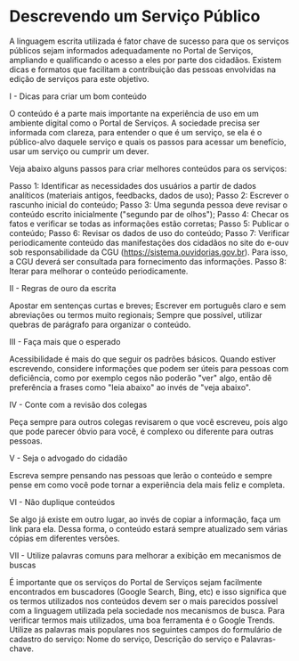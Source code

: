 # Descrevendo um Serviço Público

A linguagem escrita utilizada é fator chave de sucesso para que os serviços públicos sejam informados adequadamente no Portal de Serviços, ampliando e qualificando o acesso a eles por parte dos cidadãos. Existem dicas e formatos que facilitam a contribuição das pessoas envolvidas na edição de serviços para este objetivo.

I - Dicas para criar um bom conteúdo

O conteúdo é a parte mais importante na experiência de uso em um ambiente digital como o Portal de Serviços. A sociedade precisa ser informada com clareza, para entender o que é um serviço, se ela é o público-alvo daquele serviço e quais os passos para acessar um benefício, usar um serviço ou cumprir um dever.

Veja abaixo alguns passos para criar melhores conteúdos para os serviços:

Passo 1: Identificar as necessidades dos usuários a partir de dados analíticos (materiais antigos, feedbacks, dados de uso);
Passo 2: Escrever o rascunho inicial do conteúdo;
Passo 3: Uma segunda pessoa deve revisar o conteúdo escrito inicialmente ("segundo par de olhos");
Passo 4: Checar os fatos e verificar se todas as informações estão corretas;
Passo 5: Publicar o conteúdo;
Passo 6: Revisar os dados de uso do conteúdo;
Passo 7: Verificar periodicamente conteúdo das manifestações dos cidadãos no site do e-ouv sob responsabilidade da CGU (https://sistema.ouvidorias.gov.br). Para isso, a CGU deverá ser consultada para fornecimento das informações.
Passo 8: Iterar para melhorar o conteúdo periodicamente.


II - Regras de ouro da escrita

Apostar em sentenças curtas e breves;
Escrever em português claro e sem abreviações ou termos muito regionais;
Sempre que possível, utilizar quebras de parágrafo para organizar o conteúdo.

III - Faça mais que o esperado

Acessibilidade é mais do que seguir os padrões básicos. Quando estiver escrevendo, considere informações que podem ser úteis para pessoas com deficiência, como por exemplo cegos não poderão "ver" algo, então dê preferência a frases como "leia abaixo" ao invés de "veja abaixo".

IV - Conte com a revisão dos colegas

Peça sempre para outros colegas revisarem o que você escreveu, pois algo que pode parecer óbvio para você, é complexo ou diferente para outras pessoas.

V - Seja o advogado do cidadão

Escreva sempre pensando nas pessoas que lerão o conteúdo e sempre pense em como você pode tornar a experiência dela mais feliz e completa.

VI - Não duplique conteúdos

Se algo já existe em outro lugar, ao invés de copiar a informação, faça um link para ela. Dessa forma, o conteúdo estará sempre atualizado sem várias cópias em diferentes  versões.

VII - Utilize palavras comuns para melhorar a exibição em mecanismos de buscas

É importante que os serviços do Portal de Serviços sejam facilmente encontrados em buscadores (Google Search, Bing, etc) e isso significa que os termos utilizados nos conteúdos devem ser o mais parecidos possível com a linguagem utilizada pela sociedade nos mecanismos de busca. Para verificar termos mais utilizados, uma boa ferramenta é o Google Trends. Utilize as palavras mais populares nos seguintes campos do formulário de cadastro do serviço: Nome do serviço, Descrição do serviço e Palavras-chave.